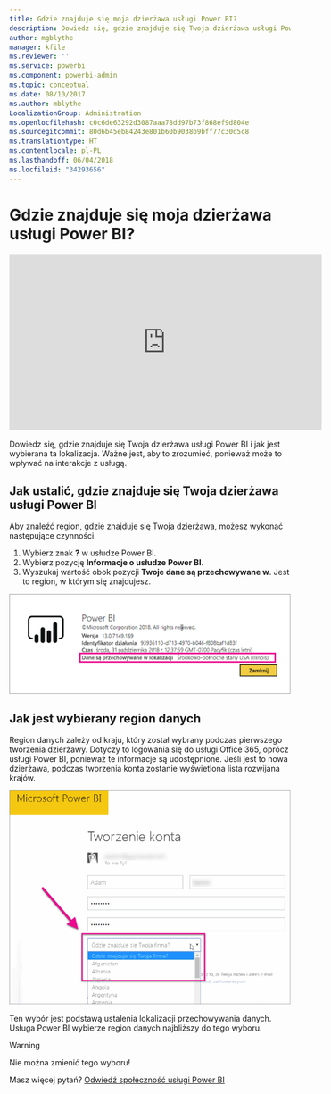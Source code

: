 ```yaml
---
title: Gdzie znajduje się moja dzierżawa usługi Power BI?
description: Dowiedz się, gdzie znajduje się Twoja dzierżawa usługi Power BI i jak jest wybierana ta lokalizacja. Ważne jest, aby to zrozumieć, ponieważ może to wpływać na interakcje z usługą.
author: mgblythe
manager: kfile
ms.reviewer: ''
ms.service: powerbi
ms.component: powerbi-admin
ms.topic: conceptual
ms.date: 08/10/2017
ms.author: mblythe
LocalizationGroup: Administration
ms.openlocfilehash: c0c6de63292d3087aaa78dd97b73f868ef9d804e
ms.sourcegitcommit: 80d6b45eb84243e801b60b9038b9bff77c30d5c8
ms.translationtype: HT
ms.contentlocale: pl-PL
ms.lasthandoff: 06/04/2018
ms.locfileid: "34293656"
---
```

# <a name="where-is-my-power-bi-tenant-located"></a>Gdzie znajduje się moja dzierżawa usługi Power BI?
<iframe width="560" height="315" src="https://www.youtube.com/embed/0fOxaHJPvdM?showinfo=0" frameborder="0" allowfullscreen></iframe>

Dowiedz się, gdzie znajduje się Twoja dzierżawa usługi Power BI i jak jest wybierana ta lokalizacja. Ważne jest, aby to zrozumieć, ponieważ może to wpływać na interakcje z usługą.

## <a name="how-to-determine-where-your-power-bi-tenant-is-located"></a>Jak ustalić, gdzie znajduje się Twoja dzierżawa usługi Power BI
Aby znaleźć region, gdzie znajduje się Twoja dzierżawa, możesz wykonać następujące czynności.

1. Wybierz znak **?** w usłudze Power BI.
2. Wybierz pozycję **Informacje o usłudze Power BI**.
3. Wyszukaj wartość obok pozycji **Twoje dane są przechowywane w**. Jest to region, w którym się znajdujesz.

![](media/service-admin-where-is-my-tenant-located/power-bi-data-region.png)

## <a name="how-the-data-region-is-selected"></a>Jak jest wybierany region danych
Region danych zależy od kraju, który został wybrany podczas pierwszego tworzenia dzierżawy. Dotyczy to logowania się do usługi Office 365, oprócz usługi Power BI, ponieważ te informacje są udostępnione. Jeśli jest to nowa dzierżawa, podczas tworzenia konta zostanie wyświetlona lista rozwijana krajów.

![](media/service-admin-where-is-my-tenant-located/sign-up-country-selection.png)

Ten wybór jest podstawą ustalenia lokalizacji przechowywania danych. Usługa Power BI wybierze region danych najbliższy do tego wyboru.

> [!WARNING]
> Nie można zmienić tego wyboru!
> 
> 

Masz więcej pytań? [Odwiedź społeczność usługi Power BI](http://community.powerbi.com/)


